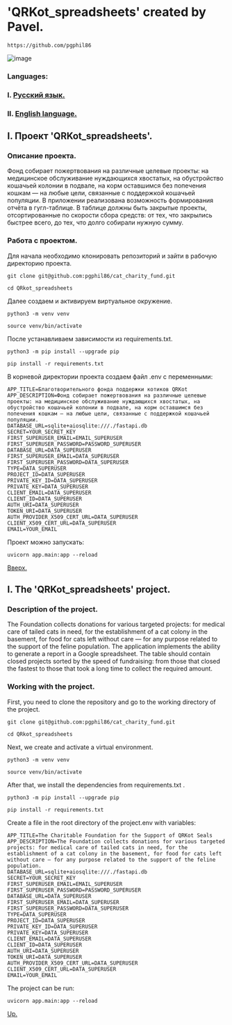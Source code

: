 # 'QRKot_spreadsheets' created by Pavel.
```
https://github.com/pgphil86
```
![image](https://img.shields.io/badge/Python-FFD43B?style=for-the-badge&logo=python&logoColor=blue)
### Languages:
### I. [Русский язык.]()
### II. [English language.]()
## I. Проект 'QRKot_spreadsheets'.

### Описание проекта.
Фонд собирает пожертвования на различные целевые проекты: на медицинское обслуживание нуждающихся хвостатых,
на обустройство кошачьей колонии в подвале, на корм оставшимся без попечения кошкам — на любые цели,
связанные с поддержкой кошачьей популяции. В приложении реализована возможность формирования отчёта в гугл-таблице.
В таблице должны быть закрытые проекты, отсортированные по скорости сбора средств: от тех, что закрылись быстрее всего, до тех, что долго собирали нужную сумму.
### Работа с проектом.
Для начала необходимо клонировать репозиторий и зайти в рабочую директорию проекта.
```
git clone git@github.com:pgphil86/cat_charity_fund.git
```
```
cd QRkot_spreadsheets
```
Далее создаем и активируем виртуальное окружение.
```
python3 -m venv venv
```
```
source venv/bin/activate
```
После устанавливаем зависимости из requirements.txt.
```
python3 -m pip install --upgrade pip
```
```
pip install -r requirements.txt
```
В корневой директории проекта создаем файл .env с переменными:
```
APP_TITLE=Благотворительного фонда поддержки котиков QRKot
APP_DESCRIPTION=Фонд собирает пожертвования на различные целевые проекты: на медицинское обслуживание нуждающихся хвостатых, на обустройство кошачьей колонии в подвале, на корм оставшимся без попечения кошкам — на любые цели, связанные с поддержкой кошачьей популяции.
DATABASE_URL=sqlite+aiosqlite:///./fastapi.db
SECRET=YOUR_SECRET_KEY
FIRST_SUPERUSER_EMAIL=EMAIL_SUPERUSER
FIRST_SUPERUSER_PASSWORD=PASSWORD_SUPERUSER
DATABASE_URL=DATA_SUPERUSER
FIRST_SUPERUSER_EMAIL=DATA_SUPERUSER
FIRST_SUPERUSER_PASSWORD=DATA_SUPERUSER
TYPE=DATA_SUPERUSER
PROJECT_ID=DATA_SUPERUSER
PRIVATE_KEY_ID=DATA_SUPERUSER
PRIVATE_KEY=DATA_SUPERUSER
CLIENT_EMAIL=DATA_SUPERUSER
CLIENT_ID=DATA_SUPERUSER
AUTH_URI=DATA_SUPERUSER
TOKEN_URI=DATA_SUPERUSER
AUTH_PROVIDER_X509_CERT_URL=DATA_SUPERUSER
CLIENT_X509_CERT_URL=DATA_SUPERUSER
EMAIL=YOUR_EMAIL
```
Проект можно запускать:
```
uvicorn app.main:app --reload
```

[Вверх.]()

## I. The 'QRKot_spreadsheets' project.

### Description of the project.
The Foundation collects donations for various targeted projects: for medical care of tailed cats in need,
for the establishment of a cat colony in the basement, for food for cats left without care — for any purpose
related to the support of the feline population. The application implements the ability to generate a report in a Google spreadsheet.
The table should contain closed projects sorted by the speed of fundraising: from those that closed the fastest to those that took a long time to collect the required amount.
### Working with the project.
First, you need to clone the repository and go to the working directory of the project.
```
git clone git@github.com:pgphil86/cat_charity_fund.git
```
```
cd QRkot_spreadsheets
```
Next, we create and activate a virtual environment.
```
python3 -m venv venv
```
```
source venv/bin/activate
```
After that, we install the dependencies from requirements.txt .
```
python3 -m pip install --upgrade pip
```
```
pip install -r requirements.txt
```
Create a file in the root directory of the project.env with variables:
```
APP_TITLE=The Charitable Foundation for the Support of QRKot Seals
APP_DESCRIPTION=The Foundation collects donations for various targeted projects: for medical care of tailed cats in need, for the establishment of a cat colony in the basement, for food for cats left without care — for any purpose related to the support of the feline population.
DATABASE_URL=sqlite+aiosqlite:///./fastapi.db
SECRET=YOUR_SECRET_KEY
FIRST_SUPERUSER_EMAIL=EMAIL_SUPERUSER
FIRST_SUPERUSER_PASSWORD=PASSWORD_SUPERUSER
DATABASE_URL=DATA_SUPERUSER
FIRST_SUPERUSER_EMAIL=DATA_SUPERUSER
FIRST_SUPERUSER_PASSWORD=DATA_SUPERUSER
TYPE=DATA_SUPERUSER
PROJECT_ID=DATA_SUPERUSER
PRIVATE_KEY_ID=DATA_SUPERUSER
PRIVATE_KEY=DATA_SUPERUSER
CLIENT_EMAIL=DATA_SUPERUSER
CLIENT_ID=DATA_SUPERUSER
AUTH_URI=DATA_SUPERUSER
TOKEN_URI=DATA_SUPERUSER
AUTH_PROVIDER_X509_CERT_URL=DATA_SUPERUSER
CLIENT_X509_CERT_URL=DATA_SUPERUSER
EMAIL=YOUR_EMAIL
```
The project can be run:
```
uvicorn app.main:app --reload
```

[Up.]()
